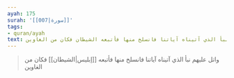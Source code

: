 ```yaml
---
ayah: 175
surah: '[[007|سورة]]'
tags:
- quran/ayah
text: واتل عليهم نبأ الذي آتيناه آياتنا فانسلخ منها فأتبعه الشيطان فكان من الغاوين
---
```

> واتل عليهم نبأ الذي آتيناه آياتنا فانسلخ منها فأتبعه [[إبليس|الشيطان]] فكان من الغاوين
